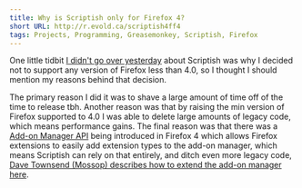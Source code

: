 ```yaml
---
title: Why is Scriptish only for Firefox 4?
short URL: http://r.evold.ca/scriptish4ff4
tags: Projects, Programming, Greasemonkey, Scriptish, Firefox
---
```

One little tidbit <a href="http://erikvold.com/blog/index.cfm/2010/9/29/scriptish-beta-a-new-greasemonkey">I didn't go over yesterday</a> about Scriptish was why I decided not to support any version of Firefox less than 4.0, so I thought I should mention my reasons behind that decision.
</p>
<p>
The primary reason I did it was to shave a large amount of time off of the time to release tbh.  Another reason was that by raising the min version of Firefox supported to 4.0 I was able to delete large amounts of legacy code, which means performance gains.  The final reason was that there was a <a title="Add-on Manager API - MDC" rel="external nofollow" rev="vote-for" target="_blank" href="https://developer.mozilla.org/en/Addons/Add-on_Manager">Add-on Manager API</a> being introduced in Firefox 4 which allows Firefox extensions to easily add extension types to the add-on manager, which means Scriptish can rely on that entirely, and ditch even more legacy code, <a title="How to extend Firefox 4's new Add-ons Manager" rel="external" rev="vote-for" target="_blank" href="http://www.oxymoronical.com/blog/2010/07/How-to-extend-the-new-Add-ons-Manager">Dave Townsend (Mossop) describes how to extend the add-on manager here</a>.
</p>
